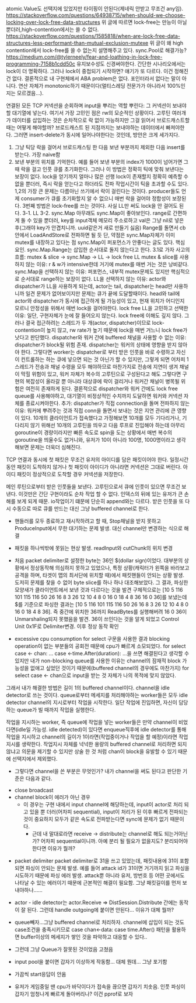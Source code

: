 atomic.Value도 선택지에 있었지만 타이핑이 안된다(제네릭 안받고 무조건 any임).
https://stackoverflow.com/questions/64938715/when-should-we-choose-locking-over-lock-free-data-structures
위 글에 따르면 lock-free는 만능이 아닐뿐더러,high-contention에서는 쓸 수 없다.
https://stackoverflow.com/questions/1585818/when-are-lock-free-data-structures-less-performant-than-mutual-exclusion-mutexe
위 글이 왜 high contention에서 lock-free를 쓸 수 없는지 설명해주고 있다. sync.Pool로 해결가능?
https://medium.com/@tylerneely/fear-and-loathing-in-lock-free-programming-7158b1cdd50c
유지보수성도 신경써야한다. 간단한 시나리오에서는 lock이 더 명확하다. 그러나 lock이 중첩되기 시작하면? 얘기가 또 다르다. 이건 정해진 건 없다.
결론적으로 내 구현체에서 ABA problem은 없다. 포인터라서 없다는 말이 아니다. 연산 자체가 monotonic하기 때문이다(멀티스레딩 전문가가 아니라서 100%인지는 모르겠음...).


연결된 모든 TCP 커넥션을 순회하며 input을 뿌리는 역할
뿌린다: 그 커넥션이 보내야 할 대기열에 넣는다.
여기서 가장 고민인 점은 rw의 모순적인 상황이다.
고루틴 여러개가 데이터를 삽입하는 것은 순차적으로 락 없이 가능하지만
그걸 읽어서 브로드캐스트할 때는 어떻게 해야할까?
브로드캐스트 된 지점까지는 보내야하는 데이터에서 빠져야한다.
그러면 insert-delete가 동시에 일어나야한다는 것인데, 방안은 크게 세가지다.
1. 그냥 틱당 락을 걸어서 브로드캐스팅 한 다음 보낸 부분까지 제외한 다음 insert를 받는다. 가장 naive함
2. 보낸 부분의 위치를 기억한다. 예를 들어 보낸 부분의 index가 1000이 넘어가면 그때 락을 걸고 인풋 큐를 초기화한다. 그러나 이 방법은 정확히 틱에 맞춰 보낸다는 보장이 없다.
lock을 얻기까지 얼마나 많은 선행 lock이 존재할지 정확히 예측할 수 없을 뿐더러, 즉시 락을 얻는다고 하더라도 전파 작업시간이 틱을 초과할 수도 있다.
1,2의 가장 큰 문제는 다름아닌 쓰기에서 락이 걸린다는 것이다. producer들도 언제 consumer가 큐를 초기화할지 알 수 없으니 매번 락을 걸어야 정합성이 보장된다.
3번째 방법은 lock-free를 쓰는 것이다. 사실 LL만 써도 lock을 안 걸어도 된다.
3-1. LL
3-2. sync.Map
아무래도 sync.Map이 좋아보인다. range로 간편하게 돌 수 있을 뿐더러, key를 input객체 메모리 주소로하고 val은 그냥 nil로 넣은 후(그래야 key가 안겹치니까. uuid같은거 새로 만들기 싫음)
Range를 돌면서 cb안에서 LoadAndStore로 전파하면 될 듯
단, 약점은 sync.Map자체가 이미 mutex를 내장하고 있다는 점
sync.Map이 퍼포먼스가 안좋다는 글도 있다.
핵심 요인. sync.Map.Range는 삽입한 순서대로 돌지 않는다고 한다.
3.1로 가자
사고의 흐름: mutex & slice -> sync.Map -> LL -> lock free LL
mutex & slice를 사용하지 않는 이유: r & w가 intensive한데 거기에 mutex를 매번 거는 것은 낭비같다.
sync.Map을 선택하지 않는 이유: 퍼포먼스, 내부적 mutex문제도 있지만 핵심적으로 순서대로 range하는 보장이 없다.
LL을 선택하지 않는 이유: actor와 dispatcher가 LL을 사용하게 되는데, actor는 tail, dispatcher는 head만 사용하니까 일견 문제가 없어보이지만
문제는 큐가 끝에 도달할때이다. head와 tail에 actor와 dispatcher가 동시에 접근하게 될 가능성이 있고, 현재 위치가 어디인지 모르니 안정성을 위해서 매번 lock을 걸어야한다.
lock free LL을 고민하고 선택한 이유: 일단, 구현자체가 눈에 잘 들어오지 않는다. lock free에 이해도 깊지 않다.
그러나 결국 접근하려는 스레드가 두 개(actor, dispatcher)이므로 lock-contention이 높지 않고, rw rate가 높기 때문에 lock을 매번 거느니 lock free가 낫다고 판단했다.
dispatcher와 워커 간에 buffered 채널을 사용할 수 없는 이유: dispatcher가 block될 위험 존재. dispatcher는 워커의 상태에 영향을 받지 않아야 한다.
그렇다면 worker는 dispatcher로 부터 받은 인풋을 바로 수령하고 자신이 컨트롤하는 하는 큐에 넣으면 되는 것 아닌가 할 수 있지만,
그렇게 되면 어차피 1스레드가 전송과 채널 수령을 모두 해야하므로 마찬가지로 전송에 지연이 생겨 채널이 막힐 위험이 있고,
워커 자체가 복수의 고루틴으로 구성된다고 해도 그렇다면 구현의 복잡성이 올라갈 뿐 아니라 대상큐에 락이 걸리거나 워커간 채널이 병목될 위험은 여전히 존재하게 된다.
결론적으로 dispatcher와 워커 간에도 lock free queue를 사용해야하고, 대기열이 비정상적인 수치까지 도달하면 워커와 커넥션 자체를 종료시켜야한다.
추가: dispatcher가 직접 connection을 돌며 전파하지 않는이유: 워커에 뿌려주는 것과 직접 conn을 돌면서 보내는 것은 지연 관리에 큰 영향이 있다.
10개의 클라이언트가 접속했다고 가정해보면 10개를 모두 기다리거나,
기다리지 않기 위해선 10개의 고루틴을 띄우고 다음 루프로 진입해야 하는데 아무리 goroutine이 경량이라지만
빠른 속도로 spin을 도는 상황에서 매번 복수의 goroutine을 띄울수도 없거니와,
유저가 10이 아니라 100명, 1000명이라고 생각해보면 문제는 더욱더 심해진다.

TCP 연결과 동시에 첫 패킷은 무조건 유저의 아이디를 담은 패킷이어야 한다.
일정시간 동안 패킷이 도착하지 않거나 첫 패킷이 아이디가 아니라면 커넥션은 그대로 버린다.
아이디 패킷이 정상적으로 도착할 경우 커넥션을 저장한다.

메인 루틴으로부터 받은 인풋들을 보낸다. 고루틴으로서 큐에 인풋이 있으면 무조건 보낸다.
이것만은 간단 구현이라도 순차 작업 할 수 없다. 인덱스의 뒤에 있는 유저가 큰 손해를 보게 되게 때문.
io작업이기 떄문에 단순히 append와는 다르다.
받은 인풋을 또 다시 수동으로 따로 큐를 만드는 대신 그냥 buffered channel로 한다.

* 핸들러를 모두 종료하고 재시작하려고 할 때, Stop채널을 받지 못하고 ProduceInput에서 무한 대기하는 문제 발생. 대신 channel만 변경하는 식으로 해결

* 패킷을 하나씩밖에 못읽는 현상 발생. readInput와 cutChunk의 위치 변경

* 처음 packet delimiter로 설정한 byte는 36인 $(dollar sign)이었다. 대부분의 상황에서 정상동작해 의심하지 못하고 있었으나, 특정 상황(캐릭터가 왼쪽을 바라보고 공격을 하며, 타겟이 맵의 최서단에 위치할 때)에서 패킷핸들이 안되는 상황 발생. 도저히 문제를 찾을 수 없어 byte slice를 하나 하나 대조해보았다. 그 결과, 파싱한 모양새가 클라이언트에서 보낸 것과 다르다는 것을 발견
구체적으로는 [10 5 116 101 115 116 50 26 16 8 3 26 12 10 4 8 0 16 0 18 4 8 36 16 0 36]를 보냈는데 $를 기준으로 파싱한 결과는 [10 5 116 101 115 116 50 26 16 8 3 26 12 10 4 8 0 16 0 18 4 8 36]. 즉 중간에 위치한 36까지 ReadBytes를 실행해버려  16 0 36이 Unmarshaling되지 못했음을 발견. 36이 쓰인다는 것을 알게 되었고 Control Unit 0x1F로 Delimiter변경. 이후 정상 동작 확인

* excessive cpu consumption
for select 구문을 사용한 결과 blocking operation이 없는 부분들의 공회전 때문에 cpu가 빠르게 소모되었다.
for select case <- chan: ... case <-time.After(duration): ...을 쓰면 해결된다고 생각할 수 있지만
내가 non-blocking queue를 사용한 이유는 channel의 잠재적 block 가능성을 없애고 싶었던 것이기 때문에(buffered channel의 경우에도 마찬가지) for select case <- chan으로 input을 받는 것 자체가 나의 목적에 맞지 않았다.

그래서 내가 해결한 방법은 길이 1의 buffered channel이다. channel을 idle detector로 쓰는 것이다.
queue로부터 메세지를 처리해야하는 worker들은 모두 idle detector channel의 지시로부터 작업을 시작한다.
일단 작업에 진입하면, 자신이 담당하는 queue가 빌 때까지 작업을 실행한다.

작업을 지시하는 worker, 즉 queue에 작업을 넣는 worker들은 만약 channel이 비었다면(idle일 가능성. idle detected)이 있다면 enqueue직후에 idle detector를 통해 작업을 지시하고 channel의 길이가 1이라면(작업중이거나 작업을 할 예정)이라면
작업 지시를 생략한다. 작업지시 자체를 넉넉한 용량의 buffered channel로 처리하면 되지 않냐고 의문을 제기할 수 있지만 상술 한 것 처럼 chan이 block을 유발할 수 있기 때문에 선택지에서 제외했다.

* 그렇다면 channel을 쓴 부분은 무엇인가?
내가 channel을 써도 된다고 판단한 기준은 다음과 같다.
- close broadcast
- channel block이 에러가 아닌 경우
  - 이 경우는 구현 내에서 input channel에 해당하는데, input이 actor로 처리 되고 있을 뿐 더러(어차피 sequential), input이 처리가 된 이후 빠르게 전파되는 것이 중요하지 모두가 같은 속도로 전파받는다면 sync에 문제가 없기 때문이다.
    - 근데 내 말대로라면 receive -> distribute는 channel로 해도 되는거아닌가? 어차피 sequential이니까. 아예 분리 될 필요가 없을지도? 분리되어야 한다면 이유가 뭘까?
  

* packet delimiter
packet delimiter로 31을 쓰고 있었는데, 패킷내용에 31이 포함되면 파싱이 안되는 문제 발생. 예를 들어 attack id가 31이면 거기까지 읽고 파싱을 시도하기 때문에 파싱 에러 발생. attack뿐 아니라 유저, 방번호 등 어떤 곳에서도 나타날 수 있는 에러이기 때문에 근본적인 해결이 필요함. 그냥 패킷길이를 먼저 보내야하나......

* actor - idle detector는 actor.Receive => DistSession.Distribute 간에는 동작이 잘 된다. 그런데 handle outgoing에 붙이면 안된다... 이유가 대체 뭘까? 
* queue빼자...그냥 buffered channel로 처리하자. channel에 삽입이 되는 것도 case조건을 충족시키므로 case chan<-data: case time.After() 패턴을 활용하면 buffer이상의 메세지가 쌓인 것을 파악하고 대응할 수 있다..
* 그런데 그냥 Queue가 잘못된 것이었음 고쳤음

* input pool을 붙이면 갑자기 이상하게 작동함... 대체 뭔데... 그냥 포기함
* 가끔씩 start응답이 안옴
* 유저가 게임중일 땐 cpu가 바닥이다가 접속을 끊으면 갑자기 치솟음. 인풋 파싱이 갑자기 엄청나게 빠르게 돌아버리나? 이건 pprof로 보자